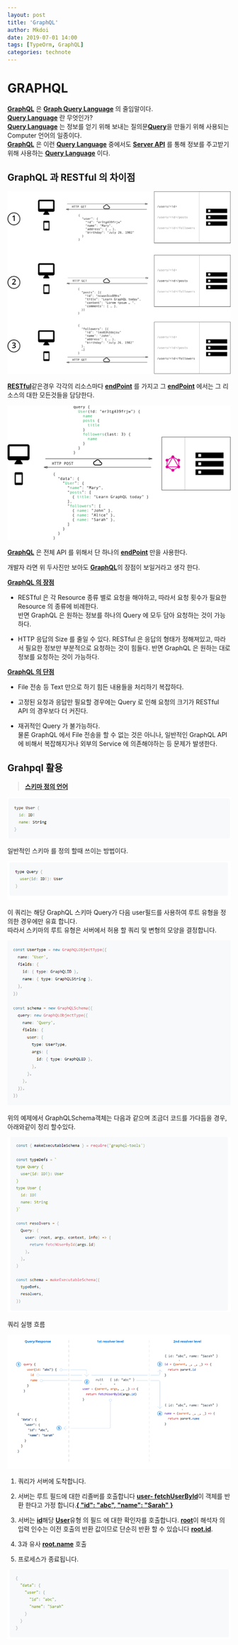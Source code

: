 ```yaml
---
layout: post
title: 'GraphQL'
author: Mkdoi
date: 2019-07-01 14:00
tags: [TypeOrm, GraphQL]
categories: technote
---
```


# GRAPHQL

[**GraphQL**]() 은 [**Graph Query Language**]() 의 줄임말이다.<br>
[**Query Language**]() 란 무엇인가?<br>
[**Query Language**]() 는 정보를 얻기 위해 보내는 질의문[**Query**]()을 만들기 위해 사용되는 Computer 언어의 일종이다.<br>
[**GraphQL**]() 은 이런 [**Query Language**]() 중에서도 [**Server API**]() 를 통해 정보를 주고받기 위해 사용하는 [**Query Language**]() 이다.

## GraphQL 과 RESTful 의 차이점

![restful](/files/posts/Mkdoi/2019-07-01-restful.png)

[**RESTful**]()같은경우 각각의 리소스마다 [**endPoint**]() 를 가지고 그 [**endPoint**]() 에서는 그 리소스의 대한 모든것들을 담당한다.

![restful](/files/posts/Mkdoi/2019-07-01-graphql.png)

[**GraphQL**]() 은 전체 API 를 위해서 단 하나의 [**endPoint**]() 만을 사용한다.

개발자 라면 위 두사진만 보아도 [**GraphQL**]()의 장점이 보일거라고 생각 한다.

[**GraphQL 의 장점**]()

- RESTful 은 각 Resource 종류 별로 요청을 해야하고, 따라서 요청 횟수가 필요한 Resource 의 종류에 비례한다.<br>
  반면 GraphQL 은 원하는 정보를 하나의 Query 에 모두 담아 요청하는 것이 가능하다.

- HTTP 응답의 Size 를 줄일 수 있다.
  RESTful 은 응답의 형태가 정해져있고, 따라서 필요한 정보만 부분적으로 요청하는 것이 힘들다.
  반면 GraphQL 은 원하는 대로 정보를 요청하는 것이 가능하다.

[**GraphQL 의 단점**]()

- File 전송 등 Text 만으로 하기 힘든 내용들을 처리하기 복잡하다.

- 고정된 요청과 응답만 필요할 경우에는 Query 로 인해 요청의 크기가 RESTful API 의 경우보다 더 커진다.

- 재귀적인 Query 가 불가능하다.<br>
  물론 GraphQL 에서 File 전송을 할 수 없는 것은 아니나,
  일반적인 GraphQL API 에 비해서 복잡해지거나 외부의 Service 에 의존해야하는 등 문제가 발생한다.

## Grahpql 활용

> [**스키마 정의 언어**]()

![schema](</files/posts/Mkdoi/2019-07-01-example(2).png>)

일반적인 스키마 를 정의 할때 쓰이는 방법이다.

![schema](</files/posts/Mkdoi/2019-07-01-example(6).png>)

이 쿼리는 해당 GraphQL 스키마 Query가 다음 user필드를 사용하여 루트 유형을 정의한 경우에만 유효 합니다.<br>
따라서 스키마의 루트 유형은 서버에서 허용 할 쿼리 및 변형의 모양을 결정합니다.

![schema](</files/posts/Mkdoi/2019-07-01-example(1).png>)

위의 예제에서 GraphQLSchema객체는 다음과 같으며 조금더 코드를 가다듬을 경우, 아래와같이 정리 할수있다.

![schema](</files/posts/Mkdoi/2019-07-01-example(7).png>)

쿼리 실행 흐름

![query](</files/posts/Mkdoi/2019-07-01-example(5).png>)

1. 쿼리가 서버에 도착합니다. <br>

2. 서버는 루트 필드에 대한 리졸버를 호출합니다 [**user- fetchUserById**]()이 객체를 반환 한다고 가정 합니다.[**{ "id": "abc", "name": "Sarah" }**]()<br>

3. 서버는 [**id**]()해당 [**User**]()유형 의 필드 에 대한 확인자를 호출합니다. [**root**]()이 해석자 의 입력 인수는 이전 호출의 반환 값이므로 단순히 반환 할 수 있습니다 [**root.id**]().<br>

4. 3과 유사 [**root.name**]() 호출 <br>

5. 프로세스가 종료됩니다.

![query-result](</files/posts/Mkdoi/2019-07-01-example(8).png>)
